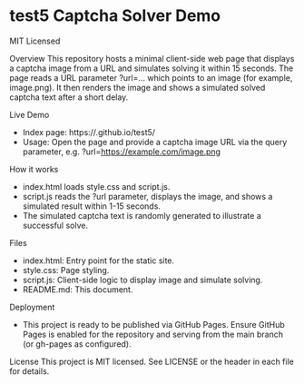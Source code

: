 # test5 Captcha Solver Demo

MIT Licensed

Overview
This repository hosts a minimal client-side web page that displays a captcha image from a URL and simulates solving it within 15 seconds. The page reads a URL parameter ?url=... which points to an image (for example, image.png). It then renders the image and shows a simulated solved captcha text after a short delay.

Live Demo
- Index page: https://<your-username>.github.io/test5/
- Usage: Open the page and provide a captcha image URL via the query parameter, e.g. ?url=https://example.com/image.png

How it works
- index.html loads style.css and script.js.
- script.js reads the ?url parameter, displays the image, and shows a simulated result within 1-15 seconds.
- The simulated captcha text is randomly generated to illustrate a successful solve.

Files
- index.html: Entry point for the static site.
- style.css: Page styling.
- script.js: Client-side logic to display image and simulate solving.
- README.md: This document.

Deployment
- This project is ready to be published via GitHub Pages. Ensure GitHub Pages is enabled for the repository and serving from the main branch (or gh-pages as configured).

License
This project is MIT licensed. See LICENSE or the header in each file for details.
